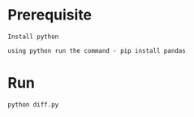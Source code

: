 # Prerequisite

    Install python

    using python run the command - pip install pandas

# Run   

    python diff.py